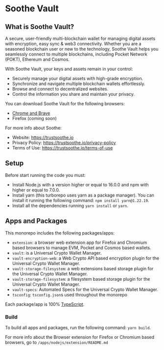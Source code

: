 # Soothe Vault

## What is Soothe Vault?

A secure, user-friendly multi-blockchain wallet for managing digital assets with encryption, easy sync & web3
connectivity. Whether you are a seasoned blockchain user or new to the technology, Soothe Vault helps you seamlessly
connect to multiple blockchains, including Pocket Network (POKT), Ethereum and Cosmos.

With Soothe Vault, your keys and assets remain in your control:

- Securely manage your digital assets with high-grade encryption.
- Synchronize and navigate multiple blockchain wallets effortlessly.
- Browse and connect to decentralized websites.
- Control the information you share and maintain your privacy.

You can download Soothe Vault for the following browsers:

- [Chrome and Brave](https://chromewebstore.google.com/detail/soothe-vault/mcgbfmioikpilhncbhdkjbjinfhgplpa)
- Firefox (coming soon)

For more info about Soothe:

- Website: https://trustsoothe.io
- Privacy Policy: https://trustsoothe.io/privacy-policy
- Terms of Use: https://trustsoothe.io/terms-of-use

## Setup

Before start running the code you must:

- Install Node.js with a version higher or equal to 16.0.0 and npm with higher or equal to 7.0.0.
- Install yarn (this turborepo uses yarn as a package manager). You can install it running the following
  command: `npm install yarn@1.22.19`.
- Install all the dependencies running `yarn install` or `yarn`.

## Apps and Packages

This monorepo includes the following packages/apps:

- `extension`: a browser web extension app for Firefox and Chromium based browsers to manage EVM, Pocket and Cosmos
  based
  wallets.
- `vault`: is a Universal Crypto Wallet Manager.
- `vault-encryption-web`: a Web Crypto API based encryption plugin for the Universal Crypto Wallet Manager.
- `vault-storage-filesystem`: a web extensions based storage plugin for the Universal Crypto Wallet Manager.
- `vault-storage-filesystem`: a filesystem based storage plugin for the Universal Crypto Wallet Manager.
- `vault-specs`: Automated Specs for the Universal Crypto Wallet Manager.
- `tsconfig`: `tsconfig.json`s used throughout the monorepo

Each package/app is 100% [TypeScript](https://www.typescriptlang.org/).

### Build

To build all apps and packages, run the following command: `yarn build`.

For more info about the Browser extension for Firefox or Chromium based browsers, go
to `/apps/nodejs/extension/README.md`
